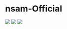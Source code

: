 # nsam-Official
<img src="https://github.com/roshikdahal/nsam-Official/blob/main/Screenshot%20from%202022-02-26%2011-30-30.png" />
<img src="https://github.com/roshikdahal/nsam-Official/blob/main/Screenshot%20from%202022-02-26%2011-30-37.png" />
<img src="https://github.com/roshikdahal/nsam-Official/blob/main/Screenshot%20from%202022-02-26%2011-31-25.png" />
